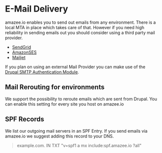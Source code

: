 # E-Mail Delivery

amazee.io enables you to send out emails from any environment. There is a local MTA in place which takes care of that. However if you need high reliability in sending emails out you should consider using a third party mail provider.

- [SendGrid](https://sendgrid.com/)
- [AmazonSES](https://aws.amazon.com/ses/?nc1=h_ls)
- [Mailjet](https://www.mailjet.com/)

If you plan on using an external Mail Provider you can make use of the [Drupal SMTP Authentication Module](https://www.drupal.org/project/smtp).

## Mail Rerouting for environments
We support the possibility to reroute emails which are sent from Drupal. You can enable this setting for every site you host on amazee.io


## SPF Records
We list our outgoing mail servers in an SPF Entry. If you send emails via amazee.io we suggest adding this record to your DNS.

> example.com.  IN  TXT  "v=spf1 a mx include:spf.amazee.io ?all"
